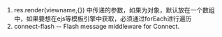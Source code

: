 1. res.render(viewname,{}) 中传递的参数，如果为对象，默认放在一个数组中，如果要想在ejs等模板引擎中获取，必须通过forEach进行遍历
2. connect-flash -- Flash message middleware for Connect.
